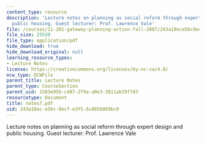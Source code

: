 ```yaml
---
content_type: resource
description: 'Lecture notes on planning as social reform through expert design and
  public housing. Guest lecturer: Prof. Lawrence Vale'
file: /courses/11-201-gateway-planning-action-fall-2007/243a18ece5bc9ecfe3f56c885b069bc9_notes7.pdf
file_size: 25539
file_type: application/pdf
hide_download: true
hide_download_original: null
learning_resource_types:
- Lecture Notes
license: https://creativecommons.org/licenses/by-nc-sa/4.0/
ocw_type: OCWFile
parent_title: Lecture Notes
parent_type: CourseSection
parent_uid: 1583e95b-c487-2f9a-a0e3-3811ab29f7d3
resourcetype: Document
title: notes7.pdf
uid: 243a18ec-e5bc-9ecf-e3f5-6c885b069bc9
---
```

Lecture notes on planning as social reform through expert design and public housing. Guest lecturer: Prof. Lawrence Vale